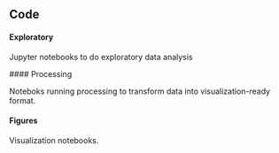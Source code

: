 ## Code 

#### Exploratory 

Jupyter notebooks to do exploratory data analysis 

#### Processing 

Noteboks running processing to transform data into visualization-ready format. 

#### Figures 

Visualization notebooks. 


